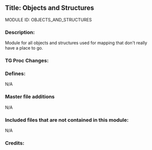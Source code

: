 ## Title: Objects and Structures

MODULE ID: OBJECTS_AND_STRUCTURES

### Description:

Module for all objects and structures used for mapping that don't really have a place to go.

### TG Proc Changes:

### Defines:

N/A

### Master file additions

N/A

### Included files that are not contained in this module:

N/A

### Credits:
